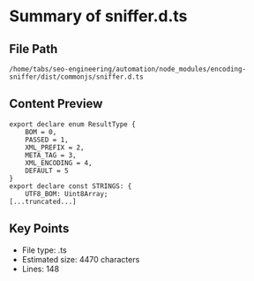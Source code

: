 # Summary of sniffer.d.ts
  
## File Path
`/home/tabs/seo-engineering/automation/node_modules/encoding-sniffer/dist/commonjs/sniffer.d.ts`

## Content Preview
```
export declare enum ResultType {
    BOM = 0,
    PASSED = 1,
    XML_PREFIX = 2,
    META_TAG = 3,
    XML_ENCODING = 4,
    DEFAULT = 5
}
export declare const STRINGS: {
    UTF8_BOM: Uint8Array;
[...truncated...]
```

## Key Points
- File type: .ts
- Estimated size: 4470 characters
- Lines: 148
